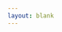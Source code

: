 ```yaml
---
layout: blank
---
```


<script src="{{ site.sourceurl }}/assets/js/chartjs-chart-sankey.min.js"></script>
<script src="{{ site.sourceurl }}/assets/js/chartjs-adapter-date-fns.bundle.min.js"></script>
<script src="{{ site.sourceurl }}/assets/js/chartjs-plugin-annotation.min.js"></script>

<div id='violence-sankey-div'>
  <canvas id = 'violence-sankey'></canvas>
  <script type="text/javascript" src="{{ site.sourceurl }}/assets/js/charts/violence-sankey.js" data-canvasid="violence-sankey"></script>
</div>



